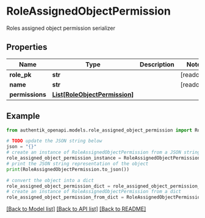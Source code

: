 # RoleAssignedObjectPermission

Roles assigned object permission serializer

## Properties

Name | Type | Description | Notes
------------ | ------------- | ------------- | -------------
**role_pk** | **str** |  | [readonly] 
**name** | **str** |  | [readonly] 
**permissions** | [**List[RoleObjectPermission]**](RoleObjectPermission.md) |  | 

## Example

```python
from authentik_openapi.models.role_assigned_object_permission import RoleAssignedObjectPermission

# TODO update the JSON string below
json = "{}"
# create an instance of RoleAssignedObjectPermission from a JSON string
role_assigned_object_permission_instance = RoleAssignedObjectPermission.from_json(json)
# print the JSON string representation of the object
print(RoleAssignedObjectPermission.to_json())

# convert the object into a dict
role_assigned_object_permission_dict = role_assigned_object_permission_instance.to_dict()
# create an instance of RoleAssignedObjectPermission from a dict
role_assigned_object_permission_from_dict = RoleAssignedObjectPermission.from_dict(role_assigned_object_permission_dict)
```
[[Back to Model list]](../README.md#documentation-for-models) [[Back to API list]](../README.md#documentation-for-api-endpoints) [[Back to README]](../README.md)


